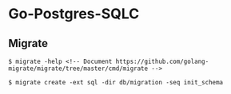 # Go-Postgres-SQLC

## Migrate

```
$ migrate -help <!-- Document https://github.com/golang-migrate/migrate/tree/master/cmd/migrate -->

$ migrate create -ext sql -dir db/migration -seq init_schema
```
